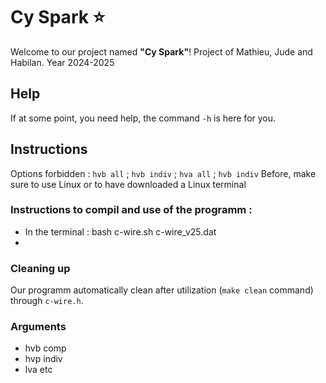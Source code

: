 # Cy Spark ⭐
Welcome to our project named **"Cy Spark"**!
Project of Mathieu, Jude and Habilan. Year 2024-2025

## Help
If at some point, you need help, the command `-h` is here for you.

## Instructions 
Options forbidden : `hvb all` ; `hvb indiv` ; `hva all` ; `hvb indiv`
Before, make sure to use Linux or to have downloaded a Linux terminal

### Instructions to compil and use of the programm :
- In the terminal : 
bash c-wire.sh c-wire_v25.dat <station type> <consumer type>
- 

### Cleaning up
Our programm automatically clean after utilization (`make clean` command) through `c-wire.h`.
### Arguments
- hvb comp
- hvp indiv
- lva etc
